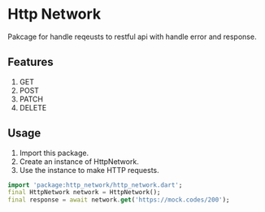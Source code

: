 <!-- 
This README describes the package. If you publish this package to pub.dev,
this README's contents appear on the landing page for your package.

For information about how to write a good package README, see the guide for
[writing package pages](https://dart.dev/guides/libraries/writing-package-pages). 

For general information about developing packages, see the Dart guide for
[creating packages](https://dart.dev/guides/libraries/create-library-packages)
and the Flutter guide for
[developing packages and plugins](https://flutter.dev/developing-packages). 
-->

# Http Network

Pakcage for handle reqeusts to restful api with handle error and response.

## Features

1. GET
2. POST
3. PATCH
4. DELETE
## Usage

1. Import this package.
2. Create an instance of HttpNetwork.
3. Use the instance to make HTTP requests.

```dart
import 'package:http_network/http_network.dart';
final HttpNetwork network = HttpNetwork();
final response = await network.get('https://mock.codes/200');
```
